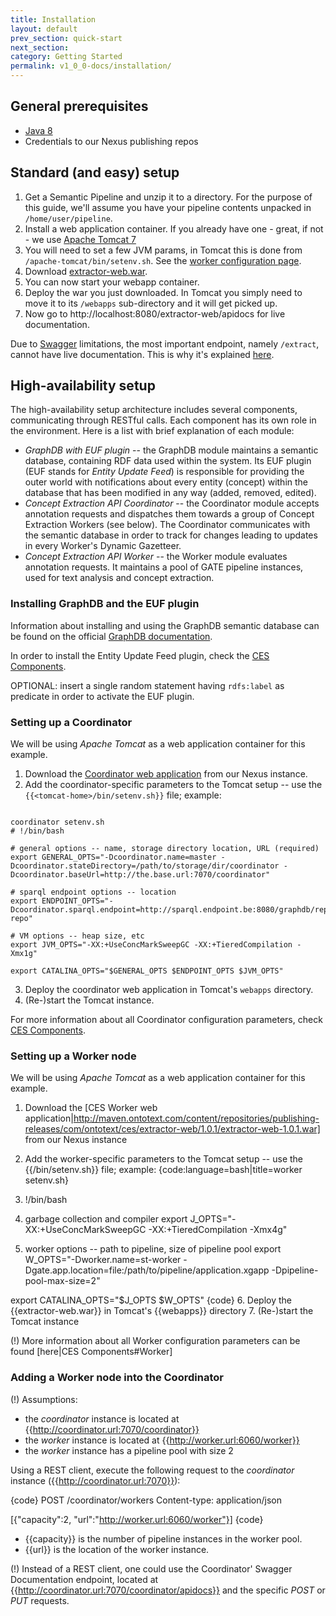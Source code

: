 ```yaml
---
title: Installation
layout: default
prev_section: quick-start
next_section:
category: Getting Started
permalink: v1_0_0-docs/installation/
---
```

## General prerequisites

* [Java 8](http://www.oracle.com/technetwork/java/javase/downloads/index.html)
* Credentials to our Nexus publishing repos

## Standard (and easy) setup

1. Get a Semantic Pipeline and unzip it to a directory. For the purpose of this guide, we'll assume you have your pipeline contents unpacked in `/home/user/pipeline`.
2. Install a web application container. If you already have one - great, if not - we use [Apache Tomcat 7](http://tomcat.apache.org/download-70.cgi)
3. You will need to set a few JVM params, in Tomcat this is done from `/apache-tomcat/bin/setenv.sh`. See the <a href="{{ site.baseurl }}/v1_0_0-docs/ces_components">worker configuration page</a>.
4. Download [extractor-web.war](http://maven.ontotext.com/content/repositories/publishing-releases/com/ontotext/ces/extractor-web/1.0.1/extractor-web-1.0.1.war).
5. You can now start your webapp container.
6. Deploy the war you just downloaded. In Tomcat you simply need to move it to its `/webapps` sub-directory and it will get picked up.
7. Now go to http://localhost:8080/extractor-web/apidocs for live documentation.

<div class="note-badge">
Due to <a href="https://helloreverb.com/developers/swagger">Swagger</a> limitations, the most important endpoint, namely <code>/extract</code>, cannot have live documentation. This is why it's explained <a href="{{ site.baseurl }}/v1_0_0-docs/annotating_content">here</a>.</div>

## High-availability setup

The high-availability setup architecture includes several components, communicating through RESTful calls. Each component has its own role in the environment. Here is a list with brief explanation of each module:

* *GraphDB with EUF plugin* -- the GraphDB module maintains a semantic database, containing RDF data used within the system. Its EUF plugin (EUF stands for _Entity Update Feed_) is responsible for providing the outer world with notifications about every entity (concept) within the database that has been modified in any way (added, removed, edited).
* *Concept Extraction API Coordinator* -- the Coordinator module accepts annotation requests and dispatches them towards a group of Concept Extraction Workers (see below). The Coordinator communicates with the semantic database in order to track for changes leading to updates in every Worker's Dynamic Gazetteer.
* *Concept Extraction API Worker* -- the Worker module evaluates annotation requests. It maintains a pool of GATE pipeline instances, used for text analysis and concept extraction.

### Installing GraphDB and the EUF plugin

Information about installing and using the GraphDB semantic database can be found on the official [GraphDB documentation](http://graphdb.ontotext.com/display/GraphDB6/Home).

In order to install the Entity Update Feed plugin, check the <a href="{{ site.baseurl }}/v1_0_0-docs/ces_components">CES Components</a>.

<div class="warning-badge">
OPTIONAL: insert a single random statement having <code>rdfs:label</code> as predicate in order to activate the EUF plugin.
</div>

### Setting up a Coordinator

We will be using *Apache Tomcat* as a web application container for this example.

1. Download the [Coordinator web application](http://maven.ontotext.com/content/repositories/publishing-releases/com/ontotext/ces/coordinator/1.0.1/coordinator-1.0.1.war) from our Nexus instance.
2. Add the coordinator-specific parameters to the Tomcat setup -- use the `{{<tomcat-home>/bin/setenv.sh}}` file; example:
<pre><code>
coordinator setenv.sh
# !/bin/bash

# general options -- name, storage directory location, URL (required)
export GENERAL_OPTS="-Dcoordinator.name=master -Dcoordinator.stateDirectory=/path/to/storage/dir/coordinator -Dcoordinator.baseUrl=http://the.base.url:7070/coordinator"

# sparql endpoint options -- location
export ENDPOINT_OPTS="-Dcoordinator.sparql.endpoint=http://sparql.endpoint.be:8080/graphdb/repositories/my-repo"

# VM options -- heap size, etc
export JVM_OPTS="-XX:+UseConcMarkSweepGC -XX:+TieredCompilation -Xmx1g"

export CATALINA_OPTS="$GENERAL_OPTS $ENDPOINT_OPTS $JVM_OPTS"
</code></pre>

3. Deploy the coordinator web application in Tomcat's `webapps` directory.
4. (Re-)start the Tomcat instance.

<div class="info-badge">
For more information about all Coordinator configuration parameters, check <a href="{{ site.baseurl }}/v1_0_0-docs/ces_components">CES Components</a>.
</div>


### Setting up a Worker node

We will be using *Apache Tomcat* as a web application container for this example.

1. Download the [CES Worker web application|http://maven.ontotext.com/content/repositories/publishing-releases/com/ontotext/ces/extractor-web/1.0.1/extractor-web-1.0.1.war] from our Nexus instance
2. Add the worker-specific parameters to the Tomcat setup -- use the {{<tomcat-home>/bin/setenv.sh}} file; example:
{code:language=bash|title=worker setenv.sh}
3. !/bin/bash

4. garbage collection and compiler
export J_OPTS="-XX:+UseConcMarkSweepGC -XX:+TieredCompilation -Xmx4g"

5. worker options -- path to pipeline, size of pipeline pool
export W_OPTS="-Dworker.name=st-worker -Dgate.app.location=file:/path/to/pipeline/application.xgapp -Dpipeline-pool-max-size=2"

export CATALINA_OPTS="$J_OPTS $W_OPTS"
{code}
6. Deploy the {{extractor-web.war}} in Tomcat's {{webapps}} directory
7. (Re-)start the Tomcat instance

(!) More information about all Worker configuration parameters can be found [here|CES Components#Worker]

### Adding a Worker node into the Coordinator

(!) Assumptions:

* the *coordinator* instance is located at {{http://coordinator.url:7070/coordinator}}
* the *worker* instance is located at {{http://worker.url:6060/worker}}
* the *worker* instance has a pipeline pool with size 2

Using a REST client, execute the following request to the *coordinator* instance ({{http://coordinator.url:7070}}):

{code}
POST /coordinator/workers
Content-type: application/json

[{"capacity":2, "url":"http://worker.url:6060/worker"}]
{code}

* {{capacity}} is the number of pipeline instances in the worker pool.
* {{url}} is the location of the worker instance.

(!) Instead of a REST client, one could use the Coordinator' Swagger Documentation endpoint, located at {{http://coordinator.url:7070/coordinator/apidocs}} and the specific *POST* or *PUT* requests.
